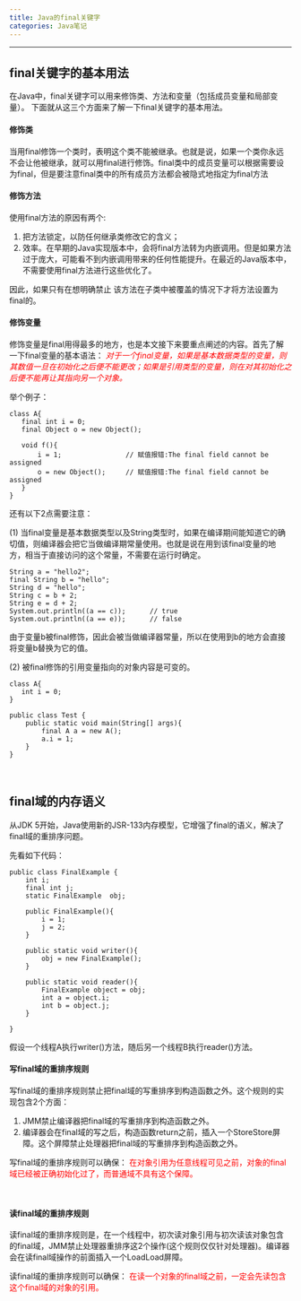 ```yaml
---
title: Java的final关键字
categories: Java笔记
---
```



<!--more-->

---

## final关键字的基本用法
在Java中，final关键字可以用来修饰类、方法和变量（包括成员变量和局部变量）。
下面就从这三个方面来了解一下final关键字的基本用法。


#### 修饰类
当用final修饰一个类时，表明这个类不能被继承。也就是说，如果一个类你永远不会让他被继承，就可以用final进行修饰。final类中的成员变量可以根据需要设为final，但是要注意final类中的所有成员方法都会被隐式地指定为final方法

#### 修饰方法
使用final方法的原因有两个:

1. 把方法锁定，以防任何继承类修改它的含义；
2. 效率。在早期的Java实现版本中，会将final方法转为内嵌调用。但是如果方法过于庞大，可能看不到内嵌调用带来的任何性能提升。在最近的Java版本中，不需要使用final方法进行这些优化了。

因此，如果只有在想明确禁止 该方法在子类中被覆盖的情况下才将方法设置为final的。



#### 修饰变量
修饰变量是final用得最多的地方，也是本文接下来要重点阐述的内容。首先了解一下final变量的基本语法：
<font color=red>*对于一个final变量，如果是基本数据类型的变量，则其数值一旦在初始化之后便不能更改；如果是引用类型的变量，则在对其初始化之后便不能再让其指向另一个对象。*</font> 

举个例子：
```
class A{
   final int i = 0;
   final Object o = new Object();
   
   void f(){
       i = 1;                // 赋值报错:The final field cannot be assigned
       o = new Object();     // 赋值报错:The final field cannot be assigned
   }
}
```

还有以下2点需要注意：

(1) 当final变量是基本数据类型以及String类型时，如果在编译期间能知道它的确切值，则编译器会把它当做编译期常量使用。也就是说在用到该final变量的地方，相当于直接访问的这个常量，不需要在运行时确定。

```
String a = "hello2"; 
final String b = "hello";
String d = "hello";
String c = b + 2; 
String e = d + 2;
System.out.println((a == c));      // true
System.out.println((a == e));      // false
```
由于变量b被final修饰，因此会被当做编译器常量，所以在使用到b的地方会直接将变量b替换为它的值。

(2) 被final修饰的引用变量指向的对象内容是可变的。

```
class A{
   int i = 0;
}

public class Test {
    public static void main(String[] args){
        final A a = new A();
        a.i = 1;
    }
}
```
</br>


## final域的内存语义
从JDK 5开始，Java使用新的JSR-133内存模型，它增强了final的语义，解决了final域的重排序问题。

先看如下代码：
```
public class FinalExample {
    int i;
    final int j;
    static FinalExample  obj;
    
    public FinalExample(){
        i = 1;
        j = 2;
    }
    
    public static void writer(){
        obj = new FinalExample();
    }
    
    public static void reader(){
        FinalExample object = obj;
        int a = object.i;
        int b = object.j;
    }
    
}
```
假设一个线程A执行writer()方法，随后另一个线程B执行reader()方法。

#### 写final域的重排序规则
写final域的重排序规则禁止把final域的写重排序到构造函数之外。这个规则的实现包含2个方面：

1. JMM禁止编译器把final域的写重排序到构造函数之外。
2. 编译器会在final域的写之后，构造函数return之前，插入一个StoreStore屏障。这个屏障禁止处理器把final域的写重排序到构造函数之外。

写final域的重排序规则可以确保：
<font color=red>在对象引用为任意线程可见之前，对象的final域已经被正确初始化过了，而普通域不具有这个保障。</font>

</br>

#### 读final域的重排序规则
读final域的重排序规则是，在一个线程中，初次读对象引用与初次读该对象包含的final域，JMM禁止处理器重排序这2个操作(这个规则仅仅针对处理器)。编译器会在读final域操作的前面插入一个LoadLoad屏障。

读final域的重排序规则可以确保：
<font color=red>在读一个对象的final域之前，一定会先读包含这个final域的对象的引用。</font>
